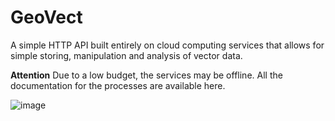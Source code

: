 # GeoVect
A simple HTTP API built entirely on cloud computing services that allows for simple storing, manipulation and analysis of vector data.

**Attention**
Due to a low budget, the services may be offline. All the documentation for the processes are available here.


![image](https://user-images.githubusercontent.com/66189148/167224359-c1067499-1fa4-40af-a396-a559ee080b8c.png)
